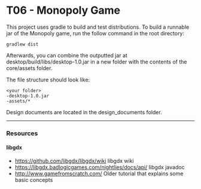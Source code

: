 # T06 - Monopoly Game

This project uses gradle to build and test distributions.
To build a runnable jar of the Monopoly game, run the follow command in the root directory:

`gradlew dist`

Afterwards, you can combine the outputted jar at desktop/build/libs/desktop-1.0.jar in a new folder with the contents of the
core/assets folder.

The file structure should look like:

```
<your folder>
-desktop-1.0.jar
-assets/*
```

Design documents are located in the design_documents folder.

---
### Resources
#### libgdx
* https://github.com/libgdx/libgdx/wiki libgdx wiki
* https://libgdx.badlogicgames.com/nightlies/docs/api/ libgdx javadoc
* http://www.gamefromscratch.com/ Older tutorial that explains some basic concepts

